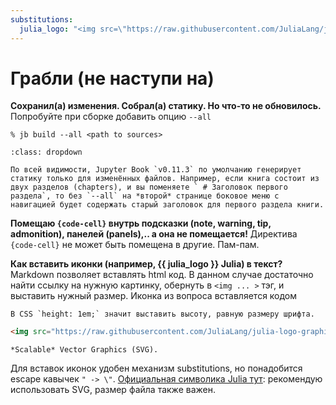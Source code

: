```yaml
---
substitutions:
  julia_logo: "<img src=\"https://raw.githubusercontent.com/JuliaLang/julia-logo-graphics/master/images/julia-dots.svg\" style=\"height: 1em;\">"
---
```


# Грабли (не наступи на)

**Сохранил(а) изменения. Собрал(а) статику. Но что-то не обновилось.** Попробуйте при сборке добавить опцию `--all`
```console
% jb build --all <path to sources>
```
```{note}
:class: dropdown

По всей видимости, Jupyter Book `v0.11.3` по умолчанию генерирует статику только для изменённых файлов. Например, если книга состоит из двух разделов (chapters), и вы поменяете ` # Заголовок первого раздела`, то без `--all` на *второй* странице боковое меню с навигацией будет содержать старый заголовок для первого раздела книги.
```

**Помещаю `{code-cell}` внутрь подсказки (note, warning, tip, admonition), панелей (panels),.. а она не помещается!** Директива `{code-cell}` не может быть помещена в другие. Пам-пам.

**Как вставить иконки (например, {{ julia_logo }} Julia) в текст?** Markdown позволяет вставлять html код. В данном случае достаточно найти ссылку на нужную картинку, обернуть в `<img ... >` тэг, и выставить нужный размер. Иконка из вопроса вставляется кодом

```{margin}
В CSS `height: 1em;` значит выставить высоту, равную размеру шрифта.
```
```html
<img src="https://raw.githubusercontent.com/JuliaLang/julia-logo-graphics/master/images/julia-dots.svg" style="height: 1em;">
```

```{margin}
*Scalable* Vector Graphics (SVG).
```
Для вставок иконок удобен механизм substitutions, но понадобится escape кавычек `" -> \"`.
[Официальная символика Julia тут](https://github.com/JuliaLang/julia-logo-graphics): рекомендую использовать SVG, размер файла также важен.
